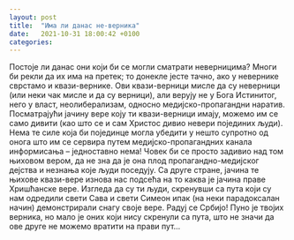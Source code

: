 ```yaml
---
layout: post
title:  "Има ли данас не-верника"
date:   2021-10-31 18:00:42 +0100
categories:
---
```

Постоје ли данас они који би се могли сматрати неверницима? Многи би рекли да их има на претек; то донекле јесте тачно, ако у невернике сврстамо и квази-вернике. Ови квази-верници мисле да су неверници (или неки чак мисле и да су верници), али верују не у Бога Истинитог, него у власт, неолиберализам, односно медијско-пропагандни наратив. Посматрајући јачину вере коју ти квази-верници имају, можемо им се само дивити (као што се и сам Христос дивио невери појединих људи). Нема те силе која би појединце могла убедити у нешто супротно од онога што им се сервира путем медијско-пропагандних канала информисања – једноставно нема! Човек би се просто задивио над том њиховом вером, да не зна да је она плод пропагандно-медијског дејства и незнања које људи поседују. Са друге стране, јачина те њихове квази-вере изнова нас подсећа на то каква је јачина праве Хришћанске вере. Изгледа да су ти људи, скренувши са пута који су нам одредили свети Сава и свети Симеон ипак (на неки парадоксалан начин) демонстрирали снагу своје вере. Радуј се Србијо! Пуно је твојих верника, но мало је оних који нису скренули са пута, што не значи да ове друге не можемо вратити на прави пут...